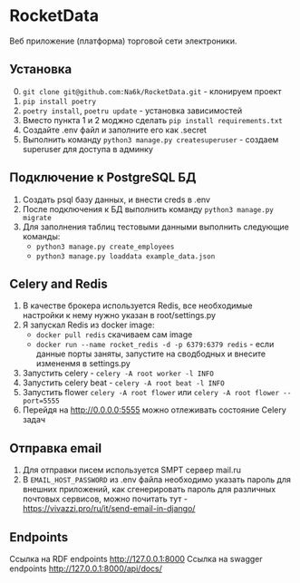 # RocketData

Веб приложение (платформа) торговой сети электроники.

## Установка

0. `git clone git@github.com:Na6k/RocketData.git` - клонируем проект
1. `pip install poetry`
2. `poetry install`, `poetru update` - установка зависимостей 
3. Вместо пункта 1 и 2 моджно сделать `pip install requirements.txt`
4. Cоздайте .env файл и заполните его как .secret
5. Выполнить команду `python3 manage.py createsuperuser` 
        - coздаем superuser  для доступа в админку

## Подключение к PostgreSQL БД

1. Создать psql базу данных, и внести creds в .env
2. После подключения к БД выполнить команду `python3 manage.py migrate`
4. Для заполнения таблиц тестовыми данными выполнить следующие команды:
   - `python3 manage.py create_employees`
   - `python3 manage.py loaddata example_data.json`


## Celery and Redis

1. В качестве брокера используется Redis, все необходимые настройки к нему нужно указан в root/settings.py
2. Я запускал Redis из docker image:
   - `docker pull redis` скачиваем сам image
   - `docker run --name rocket_redis -d -p 6379:6379 redis` - если данные порты заняты, запустите на сводбодных и внесите измененмя в settings.py
3. Запустить celery - `celery -A root worker -l INFO`
4. Запустить celery beat - `celery -A root beat -l INFO`
5. Запустить flower `celery -A root flower` или `celery -A root flower --port=5555`
6. Перейдя на http://0.0.0.0:5555 можно отлеживать состояние Celery задач

## Отправка email

1. Для отправки писем используется SMPT сервер mail.ru
2. В `EMAIL_HOST_PASSWORD` из .env файла необходимо указать пароль для внешних приложений, как
   сгенерировать пароль для различных почтовых сервисов, можно почитать тут - https://vivazzi.pro/ru/it/send-email-in-django/

## Endpoints
Ссылка на RDF endpoints http://127.0.0.1:8000
Ссылка на swagger endpoints http://127.0.0.1:8000/api/docs/
